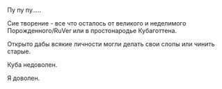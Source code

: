Пу пу пу.....

Сие творение - все что осталось от великого и неделимого Порожденного/RuVer или в простонародье Кубаготтена.

Открыто дабы всякие личности могли делать свои слопы или чинить старые.

Куба недоволен.

Я доволен.
